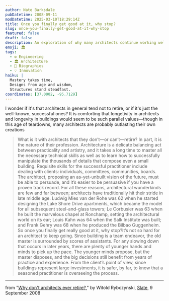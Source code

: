 ```yaml
---
author: Nate Barksdale
pubDatetime: 2008-09-11
modDatetime: 2025-03-10T18:29:14Z
title: Once you finally get good at it, why stop?
slug: once-you-finally-get-good-at-it-why-stop
featured: false
draft: false
description: An exploration of why many architects continue working well into their later years, highlighting the parallels between their professional longevity and the enduring nature of the buildings they create.
emoji: 🏛️
tags:
  - ⚙️ Engineering
  - 🏛️ Architecture
  - 📖 Biographies
  - 💡 Innovation
haiku: |
  Mastery takes time,  
  Designs from age and wisdom,  
  Structures stand steadfast.
coordinates: [37.0902, -95.7129]
---
```


I wonder if it's that architects in general tend not to retire, or if it's just the well-known, successful ones? It is comforting that longetivity in architects and longevity in buildings would seem to be such parallel values—though in this age of teardowns, many architects are probably outlasting their own creations

> What is it with architects that they don’t—or can’t—retire? In part, it is the nature of their profession. Architecture is a delicate balancing act between practicality and artistry, and it takes a long time to master all the necessary technical skills as well as to learn how to successfully manipulate the thousands of details that compose even a small building. Requisite skills for the successful practitioner include dealing with clients: individuals, committees, communities, boards. The architect, proposing an as-yet-unbuilt vision of the future, must be able to persuade, and it’s easier to be persuasive if you have a proven track record. For all these reasons, architectural wunderkinds are few and far between; architects have traditionally hit their stride in late middle age. Ludwig Mies van der Rohe was 62 when he started designing the Lake Shore Drive apartments, which became the model for all subsequent steel-and-glass towers; Le Corbusier was 63 when he built the marvelous chapel at Ronchamp, setting the architectural world on its ear; Louis Kahn was 64 when the Salk Institute was built; and Frank Gehry was 68 when he produced the Bilbao Guggenheim. So once you finally get really good at it, why stop?It’s not so hard for an architect to keep going. Since building is a team endeavor, the old master is surrounded by scores of assistants. For any slowing down that occurs in later years, there are plenty of younger hands and minds to pick up the pace. The younger minds propose, but the master disposes, and the big decisions still benefit from years of practice and experience. From the client’s point of view, since buildings represent large investments, it is safer, by far, to know that a seasoned practitioner is overseeing the process.

---

from "[Why don't architects ever retire?](http://www.slate.com/id/2198786/?from=rss)," by Witold Rybczynski, [Slate](http://www.slate.com/id/2198786/?from=rss), 9 September 2008
